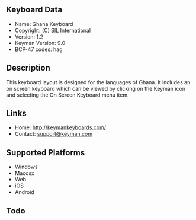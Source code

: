Keyboard Data
-------------

* Name:           Ghana Keyboard
* Copyright:      (C) SIL International
* Version:        1.2
* Keyman Version: 9.0
* BCP-47 codes:   hag

Description
-----------

This keyboard layout is designed for the languages of Ghana. It includes 
an on screen keyboard which can be viewed by clicking on the Keyman icon 
and selecting the On Screen Keyboard menu item.   

Links
-----

 * Home:     <http://keymankeyboards.com/>
 * Contact:  <support@keyman.com>
 
Supported Platforms
-------------------

 * Windows
 * Macosx
 * Web
 * iOS
 * Android

Todo
----


